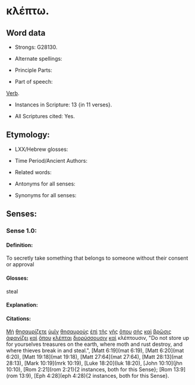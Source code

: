 # κλέπτω.

<!-- Status: S2=Needs2ndReview -->
<!-- Lexica used for edits: BDAG, FFM, LN, BN, A-S -->

## Word data

* Strongs: G28130.


* Alternate spellings:

* Principle Parts: 

* Part of speech: 

[Verb](http://ugg.readthedocs.io/en/latest/verb.html).

* Instances in Scripture: 13 {in 11 verses}.

* All Scriptures cited: Yes.

## Etymology: 

* LXX/Hebrew glosses: 

* Time Period/Ancient Authors: 

* Related words: 

* Antonyms for all senses:

* Synonyms for all senses: 

## Senses:

### Sense 1.0:

#### Definition: 

To secretly take something that belongs to someone without their consent or approval

#### Glosses:

steal

#### Explanation:

#### Citations:

[Μὴ](../G33610/01.md) [θησαυρίζετε](../G23430/01.md) [ὑμῖν](../G47710/01.md) [θησαυροὺς](../G23440/01.md) [ἐπὶ](../G19090/01.md) [τῆς](../G35880/01.md) [γῆς](../G10930/01.md) [ὅπου](../G36990/01.md) [σὴς](../G45970/01.md) [καὶ](../G25320/01.md) [βρῶσις](../G10350/01.md) [ἀφανίζει](../G08530/01.md) [καὶ](../G25320/01.md) [ὅπου](../G36990/01.md) [κλέπται](../G28120/01.md) [διορύσσουσιν](../G13580/01.md) [καὶ](../G25320/01.md) κλέπτουσιν, 
"Do not store up for yourselves treasures on the earth, where moth and rust destroy, and where thieves break in and steal.", 
[Matt 6:19](mat 6:19),  [Matt 6:20](mat 6:20),  [Matt 19:18](mat 19:18),  [Matt 27:64](mat 27:64),  [Matt 28:13](mat 28:13),  [Mark 10:19](mrk 10:19),  [Luke 18:20](luk 18:20),  [John 10:10](jhn 10:10),  [Rom 2:21](rom 2:21){2 instances, both for this Sense};  [Rom 13:9](rom 13:9),  [Eph 4:28](eph 4:28){2 instances, both for this Sense}.
